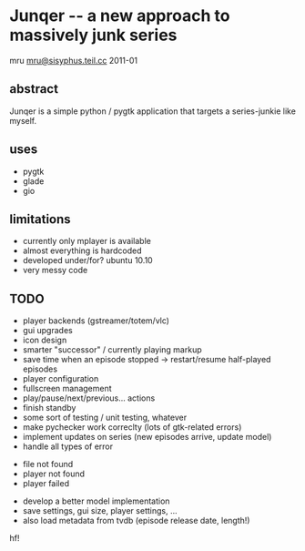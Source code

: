 Junqer -- a new approach to massively junk series
=================================================

mru <mru@sisyphus.teil.cc>
2011-01



abstract
--------

Junqer is a simple python / pygtk application that targets a
series-junkie like myself.


uses
----

  * pygtk
  * glade
  * gio

limitations
-----------

  * currently only mplayer is available
  * almost everything is hardcoded
  * developed under/for? ubuntu 10.10
  * very messy code

TODO
----

  * player backends (gstreamer/totem/vlc)
  * gui upgrades 
  * icon design
  * smarter "successor" / currently playing markup
  * save time when an episode stopped -> restart/resume half-played episodes  
  * player configuration
  * fullscreen management
  * play/pause/next/previous... actions
  * finish standby
  * some sort of testing / unit testing, whatever
  * make pychecker work correclty (lots of gtk-related errors)
  * implement updates on series (new episodes arrive, update model)
  * handle all types of error
   - file not found
   - player not found
   - player failed
  * develop a better model implementation
  * save settings, gui size, player settings, ...
  * also load metadata from tvdb (episode release date, length!)


hf!
